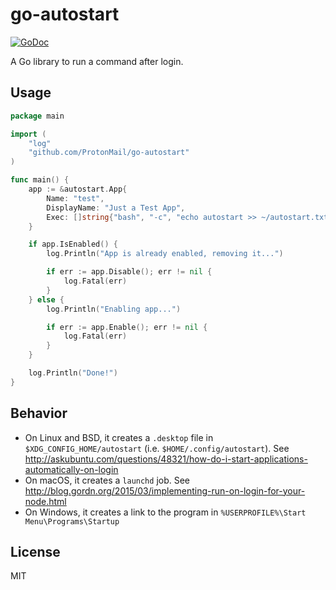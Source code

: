 # go-autostart

[![GoDoc](https://godoc.org/github.com/ProtonMail/go-autostart?status.svg)](https://godoc.org/github.com/ProtonMail/go-autostart)

A Go library to run a command after login.

## Usage

```go
package main

import (
	"log"
	"github.com/ProtonMail/go-autostart"
)

func main() {
	app := &autostart.App{
		Name: "test",
		DisplayName: "Just a Test App",
		Exec: []string{"bash", "-c", "echo autostart >> ~/autostart.txt"},
	}

	if app.IsEnabled() {
		log.Println("App is already enabled, removing it...")

		if err := app.Disable(); err != nil {
			log.Fatal(err)
		}
	} else {
		log.Println("Enabling app...")

		if err := app.Enable(); err != nil {
			log.Fatal(err)
		}
	}

	log.Println("Done!")
}
```

## Behavior

* On Linux and BSD, it creates a `.desktop` file in `$XDG_CONFIG_HOME/autostart`
  (i.e. `$HOME/.config/autostart`). See http://askubuntu.com/questions/48321/how-do-i-start-applications-automatically-on-login
* On macOS, it creates a `launchd` job. See http://blog.gordn.org/2015/03/implementing-run-on-login-for-your-node.html
* On Windows, it creates a link to the program in `%USERPROFILE%\Start Menu\Programs\Startup`

## License

MIT
